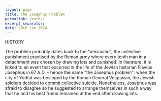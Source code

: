 ```yaml
---
layout: page
title: The Josephus Problem
permalink: /maths/
excerpt_separator: 
date: 29th Jan 2024
---
```


HISTORY

The problem probably dates back to the "decimatio", the collective punishment practised by the Roman army where every tenth man in a detachment was chosen by drawing lots and punished. In literature, it is linked to an event that occurred in the life of the Jewish historian Flavius Josephus in 67 A.D. – hence the name "the Josephus problem": when the city of Yodfat was besieged by the Roman General Vespasian, the Jewish soldiers decided to commit collective suicide. Nonetheless, Josephus was afraid to disagree so he suggested to arrange themselves in such a way that he and his best friend remained at the end after drawing lots.